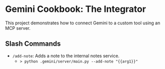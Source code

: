 # Gemini Cookbook: The Integrator

This project demonstrates how to connect Gemini to a custom tool using an MCP server.

## Slash Commands
- `/add-note`: Adds a note to the internal notes service.
  - `> python .gemini/server/main.py --add-note "{{arg1}}"`
